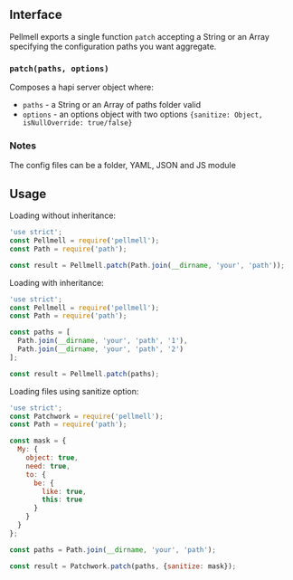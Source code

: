 ## Interface

Pellmell exports a single function `patch` accepting a String or an Array specifying the configuration paths you want aggregate.

### `patch(paths, options)`

Composes a hapi server object where:
+ `paths` - a String or an Array of paths folder valid
+ `options` - an options object with two  options `{sanitize: Object, isNullOverride: true/false}`

### Notes

The config files can be a folder, YAML, JSON and JS module

## Usage

Loading without inheritance:

```javascript
'use strict';
const Pellmell = require('pellmell');
const Path = require('path');

const result = Pellmell.patch(Path.join(__dirname, 'your', 'path'));
```

Loading with inheritance:

```javascript
'use strict';
const Pellmell = require('pellmell');
const Path = require('path');

const paths = [
  Path.join(__dirname, 'your', 'path', '1'),
  Path.join(__dirname, 'your', 'path', '2')
];

const result = Pellmell.patch(paths);
```


Loading files using sanitize option:

```javascript
'use strict';
const Patchwork = require('pellmell');
const Path = require('path');

const mask = {
  My: {
    object: true,
    need: true,
    to: {
      be: {
        like: true,
        this: true
      }
    }
  }
};

const paths = Path.join(__dirname, 'your', 'path');

const result = Patchwork.patch(paths, {sanitize: mask});
```
